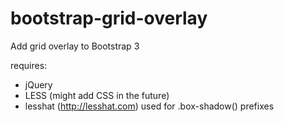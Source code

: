 bootstrap-grid-overlay
======================

Add grid overlay to Bootstrap 3

requires:
* jQuery
* LESS (might add CSS in the future)
* lesshat (http://lesshat.com) used for .box-shadow() prefixes
